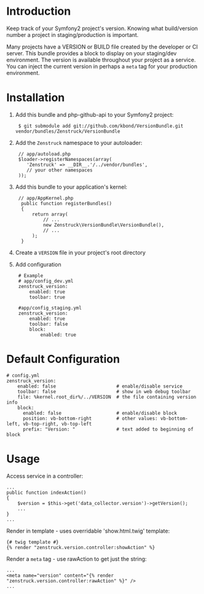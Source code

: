 # Introduction

Keep track of your Symfony2 project's version.  Knowing what build/version number
a project in staging/production is important.

Many projects have a VERSION or BUILD file created by the developer or CI server.
This bundle provides a block to display on your staging/dev environment.  The
version is available throughout your project as a service.  You can inject the
current version in perhaps a ``meta`` tag for your production environment.

# Installation

1. Add this bundle and php-github-api to your Symfony2 project:

        $ git submodule add git://github.com/kbond/VersionBundle.git vendor/bundles/Zenstruck/VersionBundle

2. Add the ``Zenstruck`` namespace to your autoloader:

        // app/autoload.php
        $loader->registerNamespaces(array(
           'Zenstruck' => __DIR__.'/../vendor/bundles',
           // your other namespaces
        ));

3. Add this bundle to your application's kernel:

        // app/AppKernel.php
         public function registerBundles()
         {
             return array(
                 // ...
                 new Zenstruck\VersionBundle\VersionBundle(),
                 // ...
             );
         }

4. Create a ``VERSION`` file in your project's root directory

5. Add configuration

        # Example
        # app/config_dev.yml
        zenstruck_version:
            enabled: true
            toolbar: true

        #app/config_staging.yml
        zenstruck_version:
            enabled: true
            toolbar: false
            block:
                enabled: true


# Default Configuration

    # config.yml
    zenstruck_version:
        enabled: false                      # enable/disable service
        toolbar: false                      # show in web debug toolbar
        file: %kernel.root_dir%/../VERSION  # the file containing version info
        block:
          enabled: false                    # enable/disable block
          position: vb-bottom-right         # other values: vb-bottom-left, vb-top-right, vb-top-left
          prefix: "Version: "               # text added to beginning of block

# Usage

Access service in a controller:

    ...
    public function indexAction()
    { 
        $version = $this->get('data_collector.version')->getVersion();
        ...
    }
    ...

Render in template - uses overridable 'show.html.twig' template:

    {# twig template #}
    {% render "zenstruck.version.controller:showAction" %}

Render a ``meta`` tag - use rawAction to get just the string:

    ...
    <meta name="version" content="{% render "zenstruck.version.controller:rawAction" %}" />
    ...
